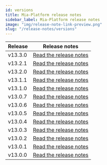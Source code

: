 ```yaml
---
id: versions
title: Mia-Platform release notes
sidebar_label: Mia-Platform release notes
image: "img/release-note-link-preview.png"
slug: "/release-notes/versions"
---
```

| Release | Release notes                              |
|---------|--------------------------------------------|
| v13.3.0 | [Read the release notes](/release-notes/v13.3.0.md) |
| v13.2.1 | [Read the release notes](/release-notes/v13.2.1.md) |
| v13.2.0 | [Read the release notes](/release-notes/v13.2.0.md) |
| v13.1.1 | [Read the release notes](/release-notes/v13.1.1.md) |
| v13.1.0 | [Read the release notes](/release-notes/v13.1.0.md) |
| v13.0.7 | [Read the release notes](/release-notes/v13.0.7.md) |
| v13.0.6 | [Read the release notes](/release-notes/v13.0.6.md) |
| v13.0.5 | [Read the release notes](/release-notes/v13.0.5.md) |
| v13.0.4 | [Read the release notes](/release-notes/v13.0.4.md) |
| v13.0.3 | [Read the release notes](/release-notes/v13.0.3.md) |
| v13.0.2 | [Read the release notes](/release-notes/v13.0.2.md) |
| v13.0.1 | [Read the release notes](/release-notes/v13.0.1.md) |
| v13.0.0 | [Read the release notes](/release-notes/v13.0.0.md) |
